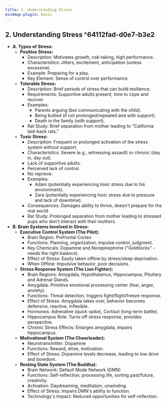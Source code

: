 ```yaml
---
title: 2. Understanding Stress
mindmap-plugin: basic
---
```

## 2. Understanding Stress ^64112fad-d0e7-b3e2
- **A. Types of Stress:**
	- **Positive Stress:**
		- Description: Motivates growth, risk-taking, high performance.
		- Characteristics: Jitters, excitement, anticipation (unless excessive).
		- Example: Preparing for a play.
		- Key Element: Sense of control over performance.
	- **Tolerable Stress:**
		- Description: Brief periods of stress that can build resilience.
		- Requirements: Supportive adults present, time to cope and recover.
		- Examples:
			- Parents arguing (but communicating with the child).
			- Being bullied (if not prolonged/repeated and with support).
			- Death in the family (with support).
		- Rat Study: Brief separation from mother leading to "California laid-back rats."
	- **Toxic Stress:**
		- Description: Frequent or prolonged activation of the stress system without support.
		- Characteristics: Severe (e.g., witnessing assault) or chronic (day in, day out).
		- Lack of supportive adults.
		- Perceived lack of control.
		- No reprieve.
		- Examples:
			- Adam (potentially experiencing toxic stress due to his environment).
			- Zara (potentially experiencing toxic stress due to pressure and lack of downtime).
		- Consequences: Damages ability to thrive, doesn't prepare for the real world.
		- Rat Study: Prolonged separation from mother leading to stressed pups who don't interact with their mothers.
- **B. Brain Systems Involved in Stress:**
	- **Executive Control System (The Pilot):**
		- Brain Region: Prefrontal Cortex
		- Functions: Planning, organization, impulse control, judgment.
		- Key Chemicals: Dopamine and Norepinephrine ("Goldilocks" - needs the right balance).
		- Effect of Stress: Easily taken offline by stress/sleep deprivation.
		- When Offline: Impulsive behavior, poor decisions.
	- **Stress Response System (The Lion Fighter):**
		- Brain Regions: Amygdala, Hypothalamus, Hippocampus, Pituitary and Adrenal Glands.
		- Amygdala: Primitive emotional processing center (fear, anger, anxiety).
		- Functions: Threat detection, triggers fight/flight/freeze response.
		- Effect of Stress: Amygdala takes over, behavior becomes defensive, reactive, inflexible.
		- Hormones: Adrenaline (quick spike), Cortisol (long-term battle).
		- Hippocampus Role: Turns off stress response, provides perspective.
		- Chronic Stress Effects: Enlarges amygdala, impairs hippocampus.
	- **Motivational System (The Cheerleader):**
		- Neurotransmitter: Dopamine
		- Functions: Reward, drive, motivation.
		- Effect of Stress: Dopamine levels decrease, leading to low drive and boredom.
	- **Resting State System (The Buddha):**
		- Brain Network: Default Mode Network (DMN)
		- Functions: Self-reflection, processing life, sorting past/future, creativity.
		- Activation: Daydreaming, meditation, unwinding.
		- Effect of Stress: Impairs DMN's ability to function.
		- Technology's Impact: Reduced opportunities for self-reflection.
